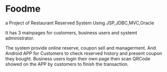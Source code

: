 # Foodme
a Project of Restaurant Reserved System
Using JSP,JDBC,MVC,Oracle

It has 3 mainpages for customers, business users and systemt administrator.

The system provide online reserve, coupon sell and managerment.
And Android APP for Customers to check reserved history and present coupon they bought.
Business users login their own page then scan QRCode showed on the APP by customers to finish the transaction.
